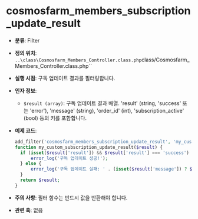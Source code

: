 # cosmosfarm_members_subscription_update_result

- **분류**: Filter
- **정의 위치**: `..\class\Cosmosfarm_Members_Controller.class.php`class/Cosmosfarm_Members_Controller.class.php``
- **실행 시점**: 구독 업데이트 결과를 필터링합니다.
- **인자 정보**:
  - `$result (array)`: 구독 업데이트 결과 배열. 'result' (string, 'success' 또는 'error'), 'message' (string), 'order_id' (int), 'subscription_active' (bool) 등의 키를 포함합니다.
- **예제 코드**:

  ```php
  add_filter('cosmosfarm_members_subscription_update_result', 'my_custom_subscription_update_result');
  function my_custom_subscription_update_result($result) {
    if (isset($result['result']) && $result['result'] === 'success') {
        error_log('구독 업데이트 성공!');
    } else {
        error_log('구독 업데이트 실패: ' . (isset($result['message']) ? $result['message'] : 'Unknown error'));
    }
    return $result;
  }
  ```

- **주의 사항**: 필터 함수는 반드시 값을 반환해야 합니다.
- **관련 훅**: 없음
